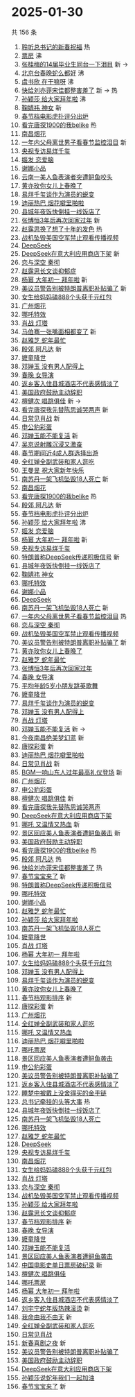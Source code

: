 # 2025-01-30

共 156 条

<!-- BEGIN -->
<!-- 最后更新时间 Thu Jan 30 2025 03:12:46 GMT+0800 (China Standard Time) -->

1. [聆听总书记的新春祝福](https://s.weibo.com//weibo?q=%23%E8%81%86%E5%90%AC%E6%80%BB%E4%B9%A6%E8%AE%B0%E7%9A%84%E6%96%B0%E6%98%A5%E7%A5%9D%E7%A6%8F%23&Refer=new_time)
   热
1. [票房](https://s.weibo.com//weibo?q=%E7%A5%A8%E6%88%BF&t=31&band_rank=1&Refer=top)
   沸
1. [张桂梅的14届毕业生同台一下泪目](https://s.weibo.com//weibo?q=%23%E5%BC%A0%E6%A1%82%E6%A2%85%E7%9A%8414%E5%B1%8A%E6%AF%95%E4%B8%9A%E7%94%9F%E5%90%8C%E5%8F%B0%E4%B8%80%E4%B8%8B%E6%B3%AA%E7%9B%AE%23&t=31&band_rank=2&Refer=top)
   新 ->
1. [北京台春晚蛇么都好](https://s.weibo.com//weibo?q=%23%E5%8C%97%E4%BA%AC%E5%8F%B0%E6%98%A5%E6%99%9A%E8%9B%87%E4%B9%88%E9%83%BD%E5%A5%BD%23&t=31&band_rank=3&Refer=top)
   沸
1. [虞书欣 在干嘛呀](https://s.weibo.com//weibo?q=%E8%99%9E%E4%B9%A6%E6%AC%A3%20%E5%9C%A8%E5%B9%B2%E5%98%9B%E5%91%80&t=31&band_rank=4&Refer=top)
   沸
1. [快给刘亦菲宋佳都整害羞了](https://s.weibo.com//weibo?q=%E5%BF%AB%E7%BB%99%E5%88%98%E4%BA%A6%E8%8F%B2%E5%AE%8B%E4%BD%B3%E9%83%BD%E6%95%B4%E5%AE%B3%E7%BE%9E%E4%BA%86&t=31&band_rank=5&Refer=top)
   新 -> 热
1. [孙颖莎 给大家拜年啦](https://s.weibo.com//weibo?q=%E5%AD%99%E9%A2%96%E8%8E%8E%20%E7%BB%99%E5%A4%A7%E5%AE%B6%E6%8B%9C%E5%B9%B4%E5%95%A6&t=31&band_rank=6&Refer=top)
   沸
1. [鞠婧祎 神女](https://s.weibo.com//weibo?q=%E9%9E%A0%E5%A9%A7%E7%A5%8E%20%E7%A5%9E%E5%A5%B3&t=31&band_rank=7&Refer=top)
   新
1. [春节档电影虎扑评分出炉](https://s.weibo.com//weibo?q=%E6%98%A5%E8%8A%82%E6%A1%A3%E7%94%B5%E5%BD%B1%E8%99%8E%E6%89%91%E8%AF%84%E5%88%86%E5%87%BA%E7%82%89&t=31&band_rank=8&Refer=top)
1. [看完唐探1900的我belike](https://s.weibo.com//weibo?q=%E7%9C%8B%E5%AE%8C%E5%94%90%E6%8E%A21900%E7%9A%84%E6%88%91belike&t=31&band_rank=9&Refer=top)
   热
1. [南昌烟花](https://s.weibo.com//weibo?q=%E5%8D%97%E6%98%8C%E7%83%9F%E8%8A%B1&t=31&band_rank=10&Refer=top)
1. [一年内父母离世男子看春节监控泪目](https://s.weibo.com//weibo?q=%23%E4%B8%80%E5%B9%B4%E5%86%85%E7%88%B6%E6%AF%8D%E7%A6%BB%E4%B8%96%E7%94%B7%E5%AD%90%E7%9C%8B%E6%98%A5%E8%8A%82%E7%9B%91%E6%8E%A7%E6%B3%AA%E7%9B%AE%23&t=31&band_rank=11&Refer=top)
   新
1. [央视专访易烊千玺](https://s.weibo.com//weibo?q=%23%E5%A4%AE%E8%A7%86%E4%B8%93%E8%AE%BF%E6%98%93%E7%83%8A%E5%8D%83%E7%8E%BA%23&t=31&band_rank=12&Refer=top)
1. [姬发 恋爱脑](https://s.weibo.com//weibo?q=%E5%A7%AC%E5%8F%91%20%E6%81%8B%E7%88%B1%E8%84%91&t=31&band_rank=13&Refer=top)
1. [谢娜小品](https://s.weibo.com//weibo?q=%E8%B0%A2%E5%A8%9C%E5%B0%8F%E5%93%81&t=31&band_rank=14&Refer=top)
1. [云南一美人鱼表演者突遭鲟鱼咬头](https://s.weibo.com//weibo?q=%23%E4%BA%91%E5%8D%97%E4%B8%80%E7%BE%8E%E4%BA%BA%E9%B1%BC%E8%A1%A8%E6%BC%94%E8%80%85%E7%AA%81%E9%81%AD%E9%B2%9F%E9%B1%BC%E5%92%AC%E5%A4%B4%23&t=31&band_rank=15&Refer=top)
1. [黄亦玫你女儿上春晚了](https://s.weibo.com//weibo?q=%23%E9%BB%84%E4%BA%A6%E7%8E%AB%E4%BD%A0%E5%A5%B3%E5%84%BF%E4%B8%8A%E6%98%A5%E6%99%9A%E4%BA%86%23&t=31&band_rank=16&Refer=top)
1. [易烊千玺谈作为演员的蜕变](https://s.weibo.com//weibo?q=%23%E6%98%93%E7%83%8A%E5%8D%83%E7%8E%BA%E8%B0%88%E4%BD%9C%E4%B8%BA%E6%BC%94%E5%91%98%E7%9A%84%E8%9C%95%E5%8F%98%23&t=31&band_rank=17&Refer=top)
1. [迪丽热巴 烟花噼里啪啦](https://s.weibo.com//weibo?q=%E8%BF%AA%E4%B8%BD%E7%83%AD%E5%B7%B4%20%E7%83%9F%E8%8A%B1%E5%99%BC%E9%87%8C%E5%95%AA%E5%95%A6&t=31&band_rank=18&Refer=top)
1. [县城年夜饭快倒挂一线饭店了](https://s.weibo.com//weibo?q=%23%E5%8E%BF%E5%9F%8E%E5%B9%B4%E5%A4%9C%E9%A5%AD%E5%BF%AB%E5%80%92%E6%8C%82%E4%B8%80%E7%BA%BF%E9%A5%AD%E5%BA%97%E4%BA%86%23&t=31&band_rank=19&Refer=top)
1. [张博恒3年后再次回家过年](https://s.weibo.com//weibo?q=%E5%BC%A0%E5%8D%9A%E6%81%923%E5%B9%B4%E5%90%8E%E5%86%8D%E6%AC%A1%E5%9B%9E%E5%AE%B6%E8%BF%87%E5%B9%B4&t=31&band_rank=20&Refer=top)
   新
1. [赵露思换了想了十年的发色](https://s.weibo.com//weibo?q=%23%E8%B5%B5%E9%9C%B2%E6%80%9D%E6%8D%A2%E4%BA%86%E6%83%B3%E4%BA%86%E5%8D%81%E5%B9%B4%E7%9A%84%E5%8F%91%E8%89%B2%23&t=31&band_rank=21&Refer=top)
   热
1. [战机坠毁美国空军禁止观看传播视频](https://s.weibo.com//weibo?q=%23%E6%88%98%E6%9C%BA%E5%9D%A0%E6%AF%81%E7%BE%8E%E5%9B%BD%E7%A9%BA%E5%86%9B%E7%A6%81%E6%AD%A2%E8%A7%82%E7%9C%8B%E4%BC%A0%E6%92%AD%E8%A7%86%E9%A2%91%23&t=31&band_rank=22&Refer=top)
1. [DeepSeek](https://s.weibo.com//weibo?q=DeepSeek&t=31&band_rank=23&Refer=top)
1. [DeepSeek在意大利应用商店下架](https://s.weibo.com//weibo?q=%23DeepSeek%E5%9C%A8%E6%84%8F%E5%A4%A7%E5%88%A9%E5%BA%94%E7%94%A8%E5%95%86%E5%BA%97%E4%B8%8B%E6%9E%B6%23&t=31&band_rank=24&Refer=top)
   新
1. [恋与深空 秦彻](https://s.weibo.com//weibo?q=%E6%81%8B%E4%B8%8E%E6%B7%B1%E7%A9%BA%20%E7%A7%A6%E5%BD%BB&t=31&band_rank=25&Refer=top)
1. [赵露思长文谈抑郁症](https://s.weibo.com//weibo?q=%23%E8%B5%B5%E9%9C%B2%E6%80%9D%E9%95%BF%E6%96%87%E8%B0%88%E6%8A%91%E9%83%81%E7%97%87%23&t=31&band_rank=26&Refer=top)
1. [杨幂 大年初一 拜年啦](https://s.weibo.com//weibo?q=%E6%9D%A8%E5%B9%82%20%E5%A4%A7%E5%B9%B4%E5%88%9D%E4%B8%80%20%E6%8B%9C%E5%B9%B4%E5%95%A6&t=31&band_rank=27&Refer=top)
   新
1. [美议员警告别被特朗普离职补贴骗了](https://s.weibo.com//weibo?q=%23%E7%BE%8E%E8%AE%AE%E5%91%98%E8%AD%A6%E5%91%8A%E5%88%AB%E8%A2%AB%E7%89%B9%E6%9C%97%E6%99%AE%E7%A6%BB%E8%81%8C%E8%A1%A5%E8%B4%B4%E9%AA%97%E4%BA%86%23&t=31&band_rank=28&Refer=top)
   新
1. [女生给妈妈磕888个头获千元红包](https://s.weibo.com//weibo?q=%23%E5%A5%B3%E7%94%9F%E7%BB%99%E5%A6%88%E5%A6%88%E7%A3%95888%E4%B8%AA%E5%A4%B4%E8%8E%B7%E5%8D%83%E5%85%83%E7%BA%A2%E5%8C%85%23&t=31&band_rank=29&Refer=top)
1. [广州烟花](https://s.weibo.com//weibo?q=%E5%B9%BF%E5%B7%9E%E7%83%9F%E8%8A%B1&t=31&band_rank=30&Refer=top)
1. [哪吒特效](https://s.weibo.com//weibo?q=%E5%93%AA%E5%90%92%E7%89%B9%E6%95%88&t=31&band_rank=31&Refer=top)
1. [肖战 灯塔](https://s.weibo.com//weibo?q=%E8%82%96%E6%88%98%20%E7%81%AF%E5%A1%94&t=31&band_rank=32&Refer=top)
1. [马伯骞一张嘴面相都变了](https://s.weibo.com//weibo?q=%E9%A9%AC%E4%BC%AF%E9%AA%9E%E4%B8%80%E5%BC%A0%E5%98%B4%E9%9D%A2%E7%9B%B8%E9%83%BD%E5%8F%98%E4%BA%86&t=31&band_rank=33&Refer=top)
   新
1. [赵雅芝 蛇年最忙](https://s.weibo.com//weibo?q=%E8%B5%B5%E9%9B%85%E8%8A%9D%20%E8%9B%87%E5%B9%B4%E6%9C%80%E5%BF%99&t=31&band_rank=34&Refer=top)
1. [殷郊 阿凡达](https://s.weibo.com//weibo?q=%E6%AE%B7%E9%83%8A%20%E9%98%BF%E5%87%A1%E8%BE%BE&t=31&band_rank=35&Refer=top)
   新
1. [嬷童降世](https://s.weibo.com//weibo?q=%23%E5%AC%B7%E7%AB%A5%E9%99%8D%E4%B8%96%23&t=31&band_rank=36&Refer=top)
1. [邓婵玉 没有男人配得上](https://s.weibo.com//weibo?q=%E9%82%93%E5%A9%B5%E7%8E%89%20%E6%B2%A1%E6%9C%89%E7%94%B7%E4%BA%BA%E9%85%8D%E5%BE%97%E4%B8%8A&t=31&band_rank=37&Refer=top)
1. [春晚 女导演](https://s.weibo.com//weibo?q=%E6%98%A5%E6%99%9A%20%E5%A5%B3%E5%AF%BC%E6%BC%94&t=31&band_rank=38&Refer=top)
1. [返乡客入住县城酒店不代表感情淡了](https://s.weibo.com//weibo?q=%23%E8%BF%94%E4%B9%A1%E5%AE%A2%E5%85%A5%E4%BD%8F%E5%8E%BF%E5%9F%8E%E9%85%92%E5%BA%97%E4%B8%8D%E4%BB%A3%E8%A1%A8%E6%84%9F%E6%83%85%E6%B7%A1%E4%BA%86%23&t=31&band_rank=39&Refer=top)
1. [美国政府鼓励主动辞职](https://s.weibo.com//weibo?q=%23%E7%BE%8E%E5%9B%BD%E6%94%BF%E5%BA%9C%E9%BC%93%E5%8A%B1%E4%B8%BB%E5%8A%A8%E8%BE%9E%E8%81%8C%23&t=31&band_rank=40&Refer=top)
1. [檀健次 唱跳俱佳](https://s.weibo.com//weibo?q=%E6%AA%80%E5%81%A5%E6%AC%A1%20%E5%94%B1%E8%B7%B3%E4%BF%B1%E4%BD%B3&t=31&band_rank=41&Refer=top)
   新 ->
1. [看完唐探我先替陈思诚哭两声](https://s.weibo.com//weibo?q=%E7%9C%8B%E5%AE%8C%E5%94%90%E6%8E%A2%E6%88%91%E5%85%88%E6%9B%BF%E9%99%88%E6%80%9D%E8%AF%9A%E5%93%AD%E4%B8%A4%E5%A3%B0&t=31&band_rank=42&Refer=top)
   新
1. [日常见肖战](https://s.weibo.com//weibo?q=%23%E6%97%A5%E5%B8%B8%E8%A7%81%E8%82%96%E6%88%98%23&t=31&band_rank=43&Refer=top)
   新
1. [申公豹彩蛋](https://s.weibo.com//weibo?q=%E7%94%B3%E5%85%AC%E8%B1%B9%E5%BD%A9%E8%9B%8B&t=31&band_rank=44&Refer=top)
1. [邓婵玉能不能复活](https://s.weibo.com//weibo?q=%E9%82%93%E5%A9%B5%E7%8E%89%E8%83%BD%E4%B8%8D%E8%83%BD%E5%A4%8D%E6%B4%BB&t=31&band_rank=45&Refer=top)
   新
1. [吴京说射雕沉浸又激奋](https://s.weibo.com//weibo?q=%E5%90%B4%E4%BA%AC%E8%AF%B4%E5%B0%84%E9%9B%95%E6%B2%89%E6%B5%B8%E5%8F%88%E6%BF%80%E5%A5%8B&t=31&band_rank=46&Refer=top)
1. [春节期间近4成人群选择出游](https://s.weibo.com//weibo?q=%23%E6%98%A5%E8%8A%82%E6%9C%9F%E9%97%B4%E8%BF%914%E6%88%90%E4%BA%BA%E7%BE%A4%E9%80%89%E6%8B%A9%E5%87%BA%E6%B8%B8%23&t=31&band_rank=47&Refer=top)
1. [全红婵全副武装和家人逛吃](https://s.weibo.com//weibo?q=%E5%85%A8%E7%BA%A2%E5%A9%B5%E5%85%A8%E5%89%AF%E6%AD%A6%E8%A3%85%E5%92%8C%E5%AE%B6%E4%BA%BA%E9%80%9B%E5%90%83&t=31&band_rank=48&Refer=top)
1. [王曼昱 祝大家新年快乐](https://s.weibo.com//weibo?q=%E7%8E%8B%E6%9B%BC%E6%98%B1%20%E7%A5%9D%E5%A4%A7%E5%AE%B6%E6%96%B0%E5%B9%B4%E5%BF%AB%E4%B9%90&t=31&band_rank=49&Refer=top)
1. [南苏丹一架飞机坠毁18人死亡](https://s.weibo.com//weibo?q=%23%E5%8D%97%E8%8B%8F%E4%B8%B9%E4%B8%80%E6%9E%B6%E9%A3%9E%E6%9C%BA%E5%9D%A0%E6%AF%8118%E4%BA%BA%E6%AD%BB%E4%BA%A1%23&t=31&band_rank=50&Refer=top)
   新
1. [南昌烟花](https://s.weibo.com//weibo?q=%E5%8D%97%E6%98%8C%E7%83%9F%E8%8A%B1&t=31&band_rank=6&Refer=top)
1. [看完唐探1900的我belike](https://s.weibo.com//weibo?q=%E7%9C%8B%E5%AE%8C%E5%94%90%E6%8E%A21900%E7%9A%84%E6%88%91belike&t=31&band_rank=7&Refer=top)
   热
1. [殷郊 阿凡达](https://s.weibo.com//weibo?q=%E6%AE%B7%E9%83%8A%20%E9%98%BF%E5%87%A1%E8%BE%BE&t=31&band_rank=8&Refer=top)
   新
1. [春节档电影虎扑评分出炉](https://s.weibo.com//weibo?q=%E6%98%A5%E8%8A%82%E6%A1%A3%E7%94%B5%E5%BD%B1%E8%99%8E%E6%89%91%E8%AF%84%E5%88%86%E5%87%BA%E7%82%89&t=31&band_rank=9&Refer=top)
1. [孙颖莎 给大家拜年啦](https://s.weibo.com//weibo?q=%E5%AD%99%E9%A2%96%E8%8E%8E%20%E7%BB%99%E5%A4%A7%E5%AE%B6%E6%8B%9C%E5%B9%B4%E5%95%A6&t=31&band_rank=10&Refer=top)
   沸
1. [姬发 恋爱脑](https://s.weibo.com//weibo?q=%E5%A7%AC%E5%8F%91%20%E6%81%8B%E7%88%B1%E8%84%91&t=31&band_rank=11&Refer=top)
1. [杨幂 大年初一 拜年啦](https://s.weibo.com//weibo?q=%E6%9D%A8%E5%B9%82%20%E5%A4%A7%E5%B9%B4%E5%88%9D%E4%B8%80%20%E6%8B%9C%E5%B9%B4%E5%95%A6&t=31&band_rank=12&Refer=top)
   新
1. [央视专访易烊千玺](https://s.weibo.com//weibo?q=%23%E5%A4%AE%E8%A7%86%E4%B8%93%E8%AE%BF%E6%98%93%E7%83%8A%E5%8D%83%E7%8E%BA%23&t=31&band_rank=13&Refer=top)
1. [特朗普称DeepSeek传递积极信号](https://s.weibo.com//weibo?q=%23%E7%89%B9%E6%9C%97%E6%99%AE%E7%A7%B0DeepSeek%E4%BC%A0%E9%80%92%E7%A7%AF%E6%9E%81%E4%BF%A1%E5%8F%B7%23&t=31&band_rank=14&Refer=top)
   新
1. [县城年夜饭快倒挂一线饭店了](https://s.weibo.com//weibo?q=%23%E5%8E%BF%E5%9F%8E%E5%B9%B4%E5%A4%9C%E9%A5%AD%E5%BF%AB%E5%80%92%E6%8C%82%E4%B8%80%E7%BA%BF%E9%A5%AD%E5%BA%97%E4%BA%86%23&t=31&band_rank=15&Refer=top)
1. [鞠婧祎 神女](https://s.weibo.com//weibo?q=%E9%9E%A0%E5%A9%A7%E7%A5%8E%20%E7%A5%9E%E5%A5%B3&t=31&band_rank=16&Refer=top)
1. [哪吒特效](https://s.weibo.com//weibo?q=%E5%93%AA%E5%90%92%E7%89%B9%E6%95%88&t=31&band_rank=17&Refer=top)
1. [谢娜小品](https://s.weibo.com//weibo?q=%E8%B0%A2%E5%A8%9C%E5%B0%8F%E5%93%81&t=31&band_rank=18&Refer=top)
1. [DeepSeek](https://s.weibo.com//weibo?q=DeepSeek&t=31&band_rank=19&Refer=top)
1. [南苏丹一架飞机坠毁18人死亡](https://s.weibo.com//weibo?q=%23%E5%8D%97%E8%8B%8F%E4%B8%B9%E4%B8%80%E6%9E%B6%E9%A3%9E%E6%9C%BA%E5%9D%A0%E6%AF%8118%E4%BA%BA%E6%AD%BB%E4%BA%A1%23&t=31&band_rank=20&Refer=top)
   新
1. [一年内父母离世男子看春节监控泪目](https://s.weibo.com//weibo?q=%23%E4%B8%80%E5%B9%B4%E5%86%85%E7%88%B6%E6%AF%8D%E7%A6%BB%E4%B8%96%E7%94%B7%E5%AD%90%E7%9C%8B%E6%98%A5%E8%8A%82%E7%9B%91%E6%8E%A7%E6%B3%AA%E7%9B%AE%23&t=31&band_rank=22&Refer=top)
   热
1. [恋与深空 秦彻](https://s.weibo.com//weibo?q=%E6%81%8B%E4%B8%8E%E6%B7%B1%E7%A9%BA%20%E7%A7%A6%E5%BD%BB&t=31&band_rank=23&Refer=top)
1. [战机坠毁美国空军禁止观看传播视频](https://s.weibo.com//weibo?q=%23%E6%88%98%E6%9C%BA%E5%9D%A0%E6%AF%81%E7%BE%8E%E5%9B%BD%E7%A9%BA%E5%86%9B%E7%A6%81%E6%AD%A2%E8%A7%82%E7%9C%8B%E4%BC%A0%E6%92%AD%E8%A7%86%E9%A2%91%23&t=31&band_rank=24&Refer=top)
1. [美议员警告别被特朗普离职补贴骗了](https://s.weibo.com//weibo?q=%23%E7%BE%8E%E8%AE%AE%E5%91%98%E8%AD%A6%E5%91%8A%E5%88%AB%E8%A2%AB%E7%89%B9%E6%9C%97%E6%99%AE%E7%A6%BB%E8%81%8C%E8%A1%A5%E8%B4%B4%E9%AA%97%E4%BA%86%23&t=31&band_rank=25&Refer=top)
   新
1. [黄亦玫你女儿上春晚了](https://s.weibo.com//weibo?q=%23%E9%BB%84%E4%BA%A6%E7%8E%AB%E4%BD%A0%E5%A5%B3%E5%84%BF%E4%B8%8A%E6%98%A5%E6%99%9A%E4%BA%86%23&t=31&band_rank=27&Refer=top)
1. [赵雅芝 蛇年最忙](https://s.weibo.com//weibo?q=%E8%B5%B5%E9%9B%85%E8%8A%9D%20%E8%9B%87%E5%B9%B4%E6%9C%80%E5%BF%99&t=31&band_rank=28&Refer=top)
1. [张博恒3年后再次回家过年](https://s.weibo.com//weibo?q=%E5%BC%A0%E5%8D%9A%E6%81%923%E5%B9%B4%E5%90%8E%E5%86%8D%E6%AC%A1%E5%9B%9E%E5%AE%B6%E8%BF%87%E5%B9%B4&t=31&band_rank=30&Refer=top)
1. [春晚 女导演](https://s.weibo.com//weibo?q=%E6%98%A5%E6%99%9A%20%E5%A5%B3%E5%AF%BC%E6%BC%94&t=31&band_rank=31&Refer=top)
1. [平均年龄5岁小朋友跳英歌舞](https://s.weibo.com//weibo?q=%23%E5%B9%B3%E5%9D%87%E5%B9%B4%E9%BE%845%E5%B2%81%E5%B0%8F%E6%9C%8B%E5%8F%8B%E8%B7%B3%E8%8B%B1%E6%AD%8C%E8%88%9E%23&t=31&band_rank=32&Refer=top)
1. [嬷童降世](https://s.weibo.com//weibo?q=%23%E5%AC%B7%E7%AB%A5%E9%99%8D%E4%B8%96%23&t=31&band_rank=33&Refer=top)
1. [易烊千玺谈作为演员的蜕变](https://s.weibo.com//weibo?q=%23%E6%98%93%E7%83%8A%E5%8D%83%E7%8E%BA%E8%B0%88%E4%BD%9C%E4%B8%BA%E6%BC%94%E5%91%98%E7%9A%84%E8%9C%95%E5%8F%98%23&t=31&band_rank=34&Refer=top)
1. [邓婵玉 没有男人配得上](https://s.weibo.com//weibo?q=%E9%82%93%E5%A9%B5%E7%8E%89%20%E6%B2%A1%E6%9C%89%E7%94%B7%E4%BA%BA%E9%85%8D%E5%BE%97%E4%B8%8A&t=31&band_rank=35&Refer=top)
1. [肖战 灯塔](https://s.weibo.com//weibo?q=%E8%82%96%E6%88%98%20%E7%81%AF%E5%A1%94&t=31&band_rank=36&Refer=top)
1. [邓婵玉能不能复活](https://s.weibo.com//weibo?q=%E9%82%93%E5%A9%B5%E7%8E%89%E8%83%BD%E4%B8%8D%E8%83%BD%E5%A4%8D%E6%B4%BB&t=31&band_rank=37&Refer=top)
   新 ->
1. [今夜南昌绝美梦幻蓝](https://s.weibo.com//weibo?q=%23%E4%BB%8A%E5%A4%9C%E5%8D%97%E6%98%8C%E7%BB%9D%E7%BE%8E%E6%A2%A6%E5%B9%BB%E8%93%9D%23&t=31&band_rank=38&Refer=top)
   新
1. [唐探彩蛋](https://s.weibo.com//weibo?q=%E5%94%90%E6%8E%A2%E5%BD%A9%E8%9B%8B&t=31&band_rank=39&Refer=top)
   新
1. [迪丽热巴 烟花噼里啪啦](https://s.weibo.com//weibo?q=%E8%BF%AA%E4%B8%BD%E7%83%AD%E5%B7%B4%20%E7%83%9F%E8%8A%B1%E5%99%BC%E9%87%8C%E5%95%AA%E5%95%A6&t=31&band_rank=40&Refer=top)
1. [日常见肖战](https://s.weibo.com//weibo?q=%23%E6%97%A5%E5%B8%B8%E8%A7%81%E8%82%96%E6%88%98%23&t=31&band_rank=41&Refer=top)
   新
1. [BGM一响山东人过年最高礼仪登场](https://s.weibo.com//weibo?q=%23BGM%E4%B8%80%E5%93%8D%E5%B1%B1%E4%B8%9C%E4%BA%BA%E8%BF%87%E5%B9%B4%E6%9C%80%E9%AB%98%E7%A4%BC%E4%BB%AA%E7%99%BB%E5%9C%BA%23&t=31&band_rank=42&Refer=top)
   新
1. [广州烟花](https://s.weibo.com//weibo?q=%E5%B9%BF%E5%B7%9E%E7%83%9F%E8%8A%B1&t=31&band_rank=43&Refer=top)
1. [申公豹彩蛋](https://s.weibo.com//weibo?q=%23%E7%94%B3%E5%85%AC%E8%B1%B9%E5%BD%A9%E8%9B%8B%23&t=31&band_rank=44&Refer=top)
1. [檀健次 唱跳俱佳](https://s.weibo.com//weibo?q=%E6%AA%80%E5%81%A5%E6%AC%A1%20%E5%94%B1%E8%B7%B3%E4%BF%B1%E4%BD%B3&t=31&band_rank=45&Refer=top)
   新
1. [看完唐探我先替陈思诚哭两声](https://s.weibo.com//weibo?q=%E7%9C%8B%E5%AE%8C%E5%94%90%E6%8E%A2%E6%88%91%E5%85%88%E6%9B%BF%E9%99%88%E6%80%9D%E8%AF%9A%E5%93%AD%E4%B8%A4%E5%A3%B0&t=31&band_rank=46&Refer=top)
1. [DeepSeek在意大利应用商店下架](https://s.weibo.com//weibo?q=%23DeepSeek%E5%9C%A8%E6%84%8F%E5%A4%A7%E5%88%A9%E5%BA%94%E7%94%A8%E5%95%86%E5%BA%97%E4%B8%8B%E6%9E%B6%23&t=31&band_rank=47&Refer=top)
1. [哪吒 又温情又热血](https://s.weibo.com//weibo?q=%E5%93%AA%E5%90%92%20%E5%8F%88%E6%B8%A9%E6%83%85%E5%8F%88%E7%83%AD%E8%A1%80&t=31&band_rank=48&Refer=top)
   新
1. [景区回应美人鱼表演者遭鲟鱼袭击](https://s.weibo.com//weibo?q=%23%E6%99%AF%E5%8C%BA%E5%9B%9E%E5%BA%94%E7%BE%8E%E4%BA%BA%E9%B1%BC%E8%A1%A8%E6%BC%94%E8%80%85%E9%81%AD%E9%B2%9F%E9%B1%BC%E8%A2%AD%E5%87%BB%23&t=31&band_rank=49&Refer=top)
   新
1. [美国政府鼓励主动辞职](https://s.weibo.com//weibo?q=%23%E7%BE%8E%E5%9B%BD%E6%94%BF%E5%BA%9C%E9%BC%93%E5%8A%B1%E4%B8%BB%E5%8A%A8%E8%BE%9E%E8%81%8C%23&t=31&band_rank=50&Refer=top)
1. [看完唐探1900的我belike](https://s.weibo.com//weibo?q=%E7%9C%8B%E5%AE%8C%E5%94%90%E6%8E%A21900%E7%9A%84%E6%88%91belike&t=31&band_rank=5&Refer=top)
   热
1. [殷郊 阿凡达](https://s.weibo.com//weibo?q=%E6%AE%B7%E9%83%8A%20%E9%98%BF%E5%87%A1%E8%BE%BE&t=31&band_rank=7&Refer=top)
   热
1. [快给刘亦菲宋佳都整害羞了](https://s.weibo.com//weibo?q=%E5%BF%AB%E7%BB%99%E5%88%98%E4%BA%A6%E8%8F%B2%E5%AE%8B%E4%BD%B3%E9%83%BD%E6%95%B4%E5%AE%B3%E7%BE%9E%E4%BA%86&t=31&band_rank=8&Refer=top)
   热
1. [春节宝宝来了](https://s.weibo.com//weibo?q=%23%E6%98%A5%E8%8A%82%E5%AE%9D%E5%AE%9D%E6%9D%A5%E4%BA%86%23&t=31&band_rank=10&Refer=top)
   新
1. [特朗普称DeepSeek传递积极信号](https://s.weibo.com//weibo?q=%23%E7%89%B9%E6%9C%97%E6%99%AE%E7%A7%B0DeepSeek%E4%BC%A0%E9%80%92%E7%A7%AF%E6%9E%81%E4%BF%A1%E5%8F%B7%23&t=31&band_rank=12&Refer=top)
1. [哪吒特效](https://s.weibo.com//weibo?q=%E5%93%AA%E5%90%92%E7%89%B9%E6%95%88&t=31&band_rank=14&Refer=top)
1. [谢娜小品](https://s.weibo.com//weibo?q=%E8%B0%A2%E5%A8%9C%E5%B0%8F%E5%93%81&t=31&band_rank=17&Refer=top)
1. [赵雅芝 蛇年最忙](https://s.weibo.com//weibo?q=%E8%B5%B5%E9%9B%85%E8%8A%9D%20%E8%9B%87%E5%B9%B4%E6%9C%80%E5%BF%99&t=31&band_rank=18&Refer=top)
1. [孙颖莎 给大家拜年啦](https://s.weibo.com//weibo?q=%E5%AD%99%E9%A2%96%E8%8E%8E%20%E7%BB%99%E5%A4%A7%E5%AE%B6%E6%8B%9C%E5%B9%B4%E5%95%A6&t=31&band_rank=20&Refer=top)
1. [南苏丹一架飞机坠毁18人死亡](https://s.weibo.com//weibo?q=%23%E5%8D%97%E8%8B%8F%E4%B8%B9%E4%B8%80%E6%9E%B6%E9%A3%9E%E6%9C%BA%E5%9D%A0%E6%AF%8118%E4%BA%BA%E6%AD%BB%E4%BA%A1%23&t=31&band_rank=25&Refer=top)
1. [嬷童降世](https://s.weibo.com//weibo?q=%23%E5%AC%B7%E7%AB%A5%E9%99%8D%E4%B8%96%23&t=31&band_rank=27&Refer=top)
1. [肖战 灯塔](https://s.weibo.com//weibo?q=%E8%82%96%E6%88%98%20%E7%81%AF%E5%A1%94&t=31&band_rank=28&Refer=top)
1. [杨幂 大年初一 拜年啦](https://s.weibo.com//weibo?q=%E6%9D%A8%E5%B9%82%20%E5%A4%A7%E5%B9%B4%E5%88%9D%E4%B8%80%20%E6%8B%9C%E5%B9%B4%E5%95%A6&t=31&band_rank=29&Refer=top)
1. [女生给妈妈磕888个头获千元红包](https://s.weibo.com//weibo?q=%23%E5%A5%B3%E7%94%9F%E7%BB%99%E5%A6%88%E5%A6%88%E7%A3%95888%E4%B8%AA%E5%A4%B4%E8%8E%B7%E5%8D%83%E5%85%83%E7%BA%A2%E5%8C%85%23&t=31&band_rank=30&Refer=top)
1. [邓婵玉 没有男人配得上](https://s.weibo.com//weibo?q=%E9%82%93%E5%A9%B5%E7%8E%89%20%E6%B2%A1%E6%9C%89%E7%94%B7%E4%BA%BA%E9%85%8D%E5%BE%97%E4%B8%8A&t=31&band_rank=32&Refer=top)
1. [易烊千玺谈作为演员的蜕变](https://s.weibo.com//weibo?q=%23%E6%98%93%E7%83%8A%E5%8D%83%E7%8E%BA%E8%B0%88%E4%BD%9C%E4%B8%BA%E6%BC%94%E5%91%98%E7%9A%84%E8%9C%95%E5%8F%98%23&t=31&band_rank=33&Refer=top)
1. [黄亦玫你女儿上春晚了](https://s.weibo.com//weibo?q=%23%E9%BB%84%E4%BA%A6%E7%8E%AB%E4%BD%A0%E5%A5%B3%E5%84%BF%E4%B8%8A%E6%98%A5%E6%99%9A%E4%BA%86%23&t=31&band_rank=34&Refer=top)
1. [春节档观影排序](https://s.weibo.com//weibo?q=%E6%98%A5%E8%8A%82%E6%A1%A3%E8%A7%82%E5%BD%B1%E6%8E%92%E5%BA%8F&t=31&band_rank=35&Refer=top)
   新
1. [唐探彩蛋](https://s.weibo.com//weibo?q=%E5%94%90%E6%8E%A2%E5%BD%A9%E8%9B%8B&t=31&band_rank=36&Refer=top)
   新
1. [广州烟花](https://s.weibo.com//weibo?q=%E5%B9%BF%E5%B7%9E%E7%83%9F%E8%8A%B1&t=31&band_rank=38&Refer=top)
1. [全红婵全副武装和家人逛吃](https://s.weibo.com//weibo?q=%23%E5%85%A8%E7%BA%A2%E5%A9%B5%E5%85%A8%E5%89%AF%E6%AD%A6%E8%A3%85%E5%92%8C%E5%AE%B6%E4%BA%BA%E9%80%9B%E5%90%83%23&t=31&band_rank=39&Refer=top)
1. [哪吒 又温情又热血](https://s.weibo.com//weibo?q=%E5%93%AA%E5%90%92%20%E5%8F%88%E6%B8%A9%E6%83%85%E5%8F%88%E7%83%AD%E8%A1%80&t=31&band_rank=42&Refer=top)
1. [迪丽热巴 烟花噼里啪啦](https://s.weibo.com//weibo?q=%E8%BF%AA%E4%B8%BD%E7%83%AD%E5%B7%B4%20%E7%83%9F%E8%8A%B1%E5%99%BC%E9%87%8C%E5%95%AA%E5%95%A6&t=31&band_rank=43&Refer=top)
1. [哪吒票房](https://s.weibo.com//weibo?q=%E5%93%AA%E5%90%92%E7%A5%A8%E6%88%BF&t=31&band_rank=44&Refer=top)
1. [景区回应美人鱼表演者遭鲟鱼袭击](https://s.weibo.com//weibo?q=%23%E6%99%AF%E5%8C%BA%E5%9B%9E%E5%BA%94%E7%BE%8E%E4%BA%BA%E9%B1%BC%E8%A1%A8%E6%BC%94%E8%80%85%E9%81%AD%E9%B2%9F%E9%B1%BC%E8%A2%AD%E5%87%BB%23&t=31&band_rank=45&Refer=top)
1. [申公豹彩蛋](https://s.weibo.com//weibo?q=%23%E7%94%B3%E5%85%AC%E8%B1%B9%E5%BD%A9%E8%9B%8B%23&t=31&band_rank=46&Refer=top)
1. [美议员警告别被特朗普离职补贴骗了](https://s.weibo.com//weibo?q=%23%E7%BE%8E%E8%AE%AE%E5%91%98%E8%AD%A6%E5%91%8A%E5%88%AB%E8%A2%AB%E7%89%B9%E6%9C%97%E6%99%AE%E7%A6%BB%E8%81%8C%E8%A1%A5%E8%B4%B4%E9%AA%97%E4%BA%86%23&t=31&band_rank=48&Refer=top)
1. [返乡客入住县城酒店不代表感情淡了](https://s.weibo.com//weibo?q=%23%E8%BF%94%E4%B9%A1%E5%AE%A2%E5%85%A5%E4%BD%8F%E5%8E%BF%E5%9F%8E%E9%85%92%E5%BA%97%E4%B8%8D%E4%BB%A3%E8%A1%A8%E6%84%9F%E6%83%85%E6%B7%A1%E4%BA%86%23&t=31&band_rank=49&Refer=top)
1. [睡梦中被戴上没舍得买的金手链](https://s.weibo.com//weibo?q=%E7%9D%A1%E6%A2%A6%E4%B8%AD%E8%A2%AB%E6%88%B4%E4%B8%8A%E6%B2%A1%E8%88%8D%E5%BE%97%E4%B9%B0%E7%9A%84%E9%87%91%E6%89%8B%E9%93%BE&t=31&band_rank=50&Refer=top)
1. [总书记牵挂的头等大事](https://s.weibo.com//weibo?q=%23%E6%80%BB%E4%B9%A6%E8%AE%B0%E7%89%B5%E6%8C%82%E7%9A%84%E5%A4%B4%E7%AD%89%E5%A4%A7%E4%BA%8B%23&Refer=new_time)
   热
1. [县城年夜饭快倒挂一线饭店了](https://s.weibo.com//weibo?q=%23%E5%8E%BF%E5%9F%8E%E5%B9%B4%E5%A4%9C%E9%A5%AD%E5%BF%AB%E5%80%92%E6%8C%82%E4%B8%80%E7%BA%BF%E9%A5%AD%E5%BA%97%E4%BA%86%23&t=31&band_rank=6&Refer=top)
1. [南苏丹一架飞机坠毁18人死亡](https://s.weibo.com//weibo?q=%23%E5%8D%97%E8%8B%8F%E4%B8%B9%E4%B8%80%E6%9E%B6%E9%A3%9E%E6%9C%BA%E5%9D%A0%E6%AF%8118%E4%BA%BA%E6%AD%BB%E4%BA%A1%23&t=31&band_rank=10&Refer=top)
1. [哪吒特效](https://s.weibo.com//weibo?q=%E5%93%AA%E5%90%92%E7%89%B9%E6%95%88&t=31&band_rank=13&Refer=top)
1. [赵雅芝 蛇年最忙](https://s.weibo.com//weibo?q=%E8%B5%B5%E9%9B%85%E8%8A%9D%20%E8%9B%87%E5%B9%B4%E6%9C%80%E5%BF%99&t=31&band_rank=14&Refer=top)
1. [DeepSeek](https://s.weibo.com//weibo?q=DeepSeek&t=31&band_rank=15&Refer=top)
1. [央视专访易烊千玺](https://s.weibo.com//weibo?q=%23%E5%A4%AE%E8%A7%86%E4%B8%93%E8%AE%BF%E6%98%93%E7%83%8A%E5%8D%83%E7%8E%BA%23&t=31&band_rank=17&Refer=top)
1. [南昌烟花](https://s.weibo.com//weibo?q=%E5%8D%97%E6%98%8C%E7%83%9F%E8%8A%B1&t=31&band_rank=19&Refer=top)
1. [女生给妈妈磕888个头获千元红包](https://s.weibo.com//weibo?q=%23%E5%A5%B3%E7%94%9F%E7%BB%99%E5%A6%88%E5%A6%88%E7%A3%95888%E4%B8%AA%E5%A4%B4%E8%8E%B7%E5%8D%83%E5%85%83%E7%BA%A2%E5%8C%85%23&t=31&band_rank=20&Refer=top)
1. [肖战 灯塔](https://s.weibo.com//weibo?q=%E8%82%96%E6%88%98%20%E7%81%AF%E5%A1%94&t=31&band_rank=23&Refer=top)
1. [恋与深空 秦彻](https://s.weibo.com//weibo?q=%E6%81%8B%E4%B8%8E%E6%B7%B1%E7%A9%BA%20%E7%A7%A6%E5%BD%BB&t=31&band_rank=24&Refer=top)
1. [战机坠毁美国空军禁止观看传播视频](https://s.weibo.com//weibo?q=%23%E6%88%98%E6%9C%BA%E5%9D%A0%E6%AF%81%E7%BE%8E%E5%9B%BD%E7%A9%BA%E5%86%9B%E7%A6%81%E6%AD%A2%E8%A7%82%E7%9C%8B%E4%BC%A0%E6%92%AD%E8%A7%86%E9%A2%91%23&t=31&band_rank=25&Refer=top)
1. [孙颖莎 给大家拜年啦](https://s.weibo.com//weibo?q=%E5%AD%99%E9%A2%96%E8%8E%8E%20%E7%BB%99%E5%A4%A7%E5%AE%B6%E6%8B%9C%E5%B9%B4%E5%95%A6&t=31&band_rank=26&Refer=top)
1. [赵露思长文谈抑郁症](https://s.weibo.com//weibo?q=%23%E8%B5%B5%E9%9C%B2%E6%80%9D%E9%95%BF%E6%96%87%E8%B0%88%E6%8A%91%E9%83%81%E7%97%87%23&t=31&band_rank=27&Refer=top)
1. [春节档观影排序](https://s.weibo.com//weibo?q=%E6%98%A5%E8%8A%82%E6%A1%A3%E8%A7%82%E5%BD%B1%E6%8E%92%E5%BA%8F&t=31&band_rank=28&Refer=top)
   新
1. [春晚 女导演](https://s.weibo.com//weibo?q=%E6%98%A5%E6%99%9A%20%E5%A5%B3%E5%AF%BC%E6%BC%94&t=31&band_rank=29&Refer=top)
1. [嬷童降世](https://s.weibo.com//weibo?q=%23%E5%AC%B7%E7%AB%A5%E9%99%8D%E4%B8%96%23&t=31&band_rank=31&Refer=top)
1. [邓婵玉能不能复活](https://s.weibo.com//weibo?q=%E9%82%93%E5%A9%B5%E7%8E%89%E8%83%BD%E4%B8%8D%E8%83%BD%E5%A4%8D%E6%B4%BB&t=31&band_rank=33&Refer=top)
1. [景区回应美人鱼表演者遭鲟鱼袭击](https://s.weibo.com//weibo?q=%23%E6%99%AF%E5%8C%BA%E5%9B%9E%E5%BA%94%E7%BE%8E%E4%BA%BA%E9%B1%BC%E8%A1%A8%E6%BC%94%E8%80%85%E9%81%AD%E9%B2%9F%E9%B1%BC%E8%A2%AD%E5%87%BB%23&t=31&band_rank=35&Refer=top)
1. [中国电影史单日票房破纪录](https://s.weibo.com//weibo?q=%23%E4%B8%AD%E5%9B%BD%E7%94%B5%E5%BD%B1%E5%8F%B2%E5%8D%95%E6%97%A5%E7%A5%A8%E6%88%BF%E7%A0%B4%E7%BA%AA%E5%BD%95%23&t=31&band_rank=36&Refer=top)
   新
1. [檀健次 唱跳俱佳](https://s.weibo.com//weibo?q=%E6%AA%80%E5%81%A5%E6%AC%A1%20%E5%94%B1%E8%B7%B3%E4%BF%B1%E4%BD%B3&t=31&band_rank=37&Refer=top)
1. [哪吒票房](https://s.weibo.com//weibo?q=%E5%93%AA%E5%90%92%E7%A5%A8%E6%88%BF&t=31&band_rank=38&Refer=top)
1. [杨幂 大年初一 拜年啦](https://s.weibo.com//weibo?q=%E6%9D%A8%E5%B9%82%20%E5%A4%A7%E5%B9%B4%E5%88%9D%E4%B8%80%20%E6%8B%9C%E5%B9%B4%E5%95%A6&t=31&band_rank=39&Refer=top)
1. [返乡客入住县城酒店不代表感情淡了](https://s.weibo.com//weibo?q=%23%E8%BF%94%E4%B9%A1%E5%AE%A2%E5%85%A5%E4%BD%8F%E5%8E%BF%E5%9F%8E%E9%85%92%E5%BA%97%E4%B8%8D%E4%BB%A3%E8%A1%A8%E6%84%9F%E6%83%85%E6%B7%A1%E4%BA%86%23&t=31&band_rank=40&Refer=top)
1. [刘宇宁蛇年版热辣滚烫](https://s.weibo.com//weibo?q=%23%E5%88%98%E5%AE%87%E5%AE%81%E8%9B%87%E5%B9%B4%E7%89%88%E7%83%AD%E8%BE%A3%E6%BB%9A%E7%83%AB%23&t=31&band_rank=41&Refer=top)
   新
1. [我命由我不由天](https://s.weibo.com//weibo?q=%E6%88%91%E5%91%BD%E7%94%B1%E6%88%91%E4%B8%8D%E7%94%B1%E5%A4%A9&t=31&band_rank=42&Refer=top)
   新
1. [全红婵全副武装和家人逛吃](https://s.weibo.com//weibo?q=%23%E5%85%A8%E7%BA%A2%E5%A9%B5%E5%85%A8%E5%89%AF%E6%AD%A6%E8%A3%85%E5%92%8C%E5%AE%B6%E4%BA%BA%E9%80%9B%E5%90%83%23&t=31&band_rank=43&Refer=top)
1. [日常见肖战](https://s.weibo.com//weibo?q=%23%E6%97%A5%E5%B8%B8%E8%A7%81%E8%82%96%E6%88%98%23&t=31&band_rank=44&Refer=top)
1. [新春喜剧之夜](https://s.weibo.com//weibo?q=%E6%96%B0%E6%98%A5%E5%96%9C%E5%89%A7%E4%B9%8B%E5%A4%9C&t=31&band_rank=45&Refer=top)
   新
1. [美议员警告别被特朗普离职补贴骗了](https://s.weibo.com//weibo?q=%23%E7%BE%8E%E8%AE%AE%E5%91%98%E8%AD%A6%E5%91%8A%E5%88%AB%E8%A2%AB%E7%89%B9%E6%9C%97%E6%99%AE%E7%A6%BB%E8%81%8C%E8%A1%A5%E8%B4%B4%E9%AA%97%E4%BA%86%23&t=31&band_rank=46&Refer=top)
1. [美国政府鼓励主动辞职](https://s.weibo.com//weibo?q=%23%E7%BE%8E%E5%9B%BD%E6%94%BF%E5%BA%9C%E9%BC%93%E5%8A%B1%E4%B8%BB%E5%8A%A8%E8%BE%9E%E8%81%8C%23&t=31&band_rank=47&Refer=top)
1. [DeepSeek在意大利应用商店下架](https://s.weibo.com//weibo?q=%23DeepSeek%E5%9C%A8%E6%84%8F%E5%A4%A7%E5%88%A9%E5%BA%94%E7%94%A8%E5%95%86%E5%BA%97%E4%B8%8B%E6%9E%B6%23&t=31&band_rank=48&Refer=top)
1. [孙颖莎说蛇年我们一起加油](https://s.weibo.com//weibo?q=%23%E5%AD%99%E9%A2%96%E8%8E%8E%E8%AF%B4%E8%9B%87%E5%B9%B4%E6%88%91%E4%BB%AC%E4%B8%80%E8%B5%B7%E5%8A%A0%E6%B2%B9%23&t=31&band_rank=49&Refer=top)
1. [春节宝宝来了](https://s.weibo.com//weibo?q=%23%E6%98%A5%E8%8A%82%E5%AE%9D%E5%AE%9D%E6%9D%A5%E4%BA%86%23&t=31&band_rank=50&Refer=top)
   新

<!-- END -->

